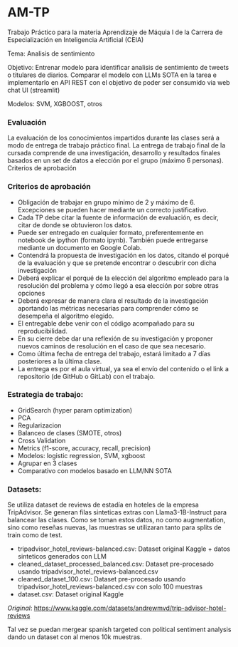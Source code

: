 # AM-TP
Trabajo Práctico para la materia Aprendizaje de Máquia I de la Carrera de Especialización en Inteligencia Artificial (CEIA)

Tema: Analisis de sentimiento

Objetivo: Entrenar modelo para identificar analisis de sentimiento de tweets o titulares de diarios. Comparar el modelo con LLMs SOTA en la tarea e implementarlo en API REST con el objetivo de poder ser consumido via web chat UI (streamlit)

Modelos: SVM, XGBOOST, otros

### Evaluación
La evaluación de los conocimientos impartidos durante las clases será a modo de entrega de trabajo práctico final. La entrega de trabajo final de la cursada comprende de una investigación, desarrollo y resultados finales basados en un set de datos a elección por el grupo (máximo 6 personas).
Criterios de aprobación

### Criterios de aprobación
- Obligación de trabajar en grupo mínimo de 2 y máximo de 6. Excepciones se pueden hacer mediante un correcto justificativo.
- Cada TP debe citar la fuente de información de evaluación, es decir, citar de donde se obtuvieron los datos.
- Puede ser entregado en cualquier formato, preferentemente en notebook de ipython (formato ipynb). También puede entregarse mediante un documento en Google Colab.
- Contendrá la propuesta de investigación en los datos, citando el porqué de la evaluación y que se pretende encontrar o descubrir con dicha investigación
- Deberá explicar el porqué de la elección del algoritmo empleado para la resolución del problema y cómo llegó a esa elección por sobre otras opciones
- Deberá expresar de manera clara el resultado de la investigación aportando las métricas necesarias para comprender cómo se desempeña el algoritmo elegido.
- El entregable debe venir con el código acompañado para su reproducibilidad.
- En su cierre debe dar una reflexión de su investigación y proponer nuevos caminos de resolución en el caso de que sea necesario.
- Como última fecha de entrega del trabajo, estará limitado a 7 días posteriores a la última clase.
- La entrega es por el aula virtual, ya sea el envío del contenido o el link a repositorio (de GitHub o GitLab) con el trabajo.

### Estrategia de trabajo:
- GridSearch (hyper param optimization)
- PCA
- Regularizacion
- Balanceo de clases (SMOTE, otros)
- Cross Validation
- Metrics (f1-score, accuracy, recall, precision)
- Modelos: logistic regression, SVM, xgboost
- Agrupar en 3 clases
- Comparativo con modelos basado en LLM/NN SOTA

### Datasets:
Se utiliza dataset de reviews de estadía en hoteles de la empresa TripAdvisor. Se generan filas sinteticas extras con Llama3-1B-Instruct para balancear las clases.
Como se toman estos datos, no como augmentation, sino como reseñas nuevas, las muestras se utilizaran tanto para splits de train como de test.

- tripadvisor_hotel_reviews-balanced.csv: Dataset original Kaggle + datos sinteticos generados con LLM
- cleaned_dataset_processed_balanced.csv: Dataset pre-procesado usando tripadvisor_hotel_reviews-balanced.csv
- cleaned_dataset_100.csv: Dataset pre-procesado usando tripadvisor_hotel_reviews-balanced.csv con solo 100 muestras
- dataset.csv: Dataset original Kaggle

*Original*: https://www.kaggle.com/datasets/andrewmvd/trip-advisor-hotel-reviews


Tal vez se puedan mergear spanish targeted con political sentiment analysis dando un dataset con al menos 10k muestras.
